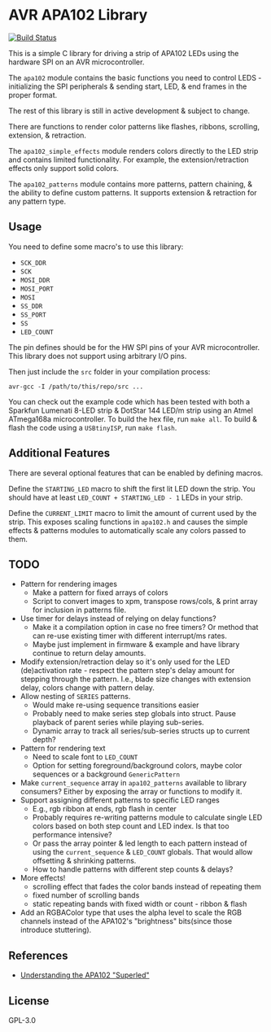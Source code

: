# AVR APA102 Library

[![Build Status](https://github.com/Rave-Saber/AVR-APA102-library/actions/workflows/main.yml/badge.svg?branch=master)](https://github.com/Rave-Saber/AVR-APA102-library)

This is a simple C library for driving a strip of APA102 LEDs using the
hardware SPI on an AVR microcontroller.

The `apa102` module contains the basic functions you need to control LEDS -
initializing the SPI peripherals & sending start, LED, & end frames in the
proper format.

The rest of this library is still in active development & subject to change.

There are functions to render color patterns like flashes, ribbons, scrolling,
extension, & retraction.

The `apa102_simple_effects` module renders colors directly to the LED strip and
contains limited functionality. For example, the extension/retraction effects
only support solid colors.

The `apa102_patterns` module contains more patterns, pattern chaining, & the
ability to define custom patterns. It supports extension & retraction for any
pattern type.


## Usage

You need to define some macro's to use this library:

* `SCK_DDR`
* `SCK`
* `MOSI_DDR`
* `MOSI_PORT`
* `MOSI`
* `SS_DDR`
* `SS_PORT`
* `SS`
* `LED_COUNT`

The pin defines should be for the HW SPI pins of your AVR microcontroller. This
library does not support using arbitrary I/O pins.

Then just include the `src` folder in your compilation process:

    avr-gcc -I /path/to/this/repo/src ...

You can check out the example code which has been tested with both a Sparkfun
Lumenati 8-LED strip & DotStar 144 LED/m strip using an Atmel ATmega168a
microcontroller. To build the hex file, run `make all`. To build & flash the
code using a `USBtinyISP`, run `make flash`.


## Additional Features

There are several optional features that can be enabled by defining macros.

Define the `STARTING_LED` macro to shift the first lit LED down the strip. You
should have at least `LED_COUNT + STARTING_LED - 1` LEDs in your strip.

Define the `CURRENT_LIMIT` macro to limit the amount of current used by the
strip. This exposes scaling functions in `apa102.h` and causes the simple
effects & patterns modules to automatically scale any colors passed to them.


## TODO

* Pattern for rendering images
    * Make a pattern for fixed arrays of colors
    * Script to convert images to xpm, transpose rows/cols, & print array for
      inclusion in patterns file.
* Use timer for delays instead of relying on delay functions?
    * Make it a compilation option in case no free timers? Or method that can
      re-use existing timer with different interrupt/ms rates.
    * Maybe just implement in firmware & example and have library continue to
      return delay amounts.
* Modify extension/retraction delay so it's only used for the LED
  (de)activation rate - respect the pattern step's delay amount for stepping
  through the pattern. I.e., blade size changes with extension delay, colors
  change with pattern delay.
* Allow nesting of `SERIES` patterns.
    * Would make re-using sequence transitions easier
    * Probably need to make series step globals into struct. Pause playback of
      parent series while playing sub-series.
    * Dynamic array to track all series/sub-series structs up to current depth?
* Pattern for rendering text
    * Need to scale font to `LED_COUNT`
    * Option for setting foreground/background colors, maybe color
      sequences or a background `GenericPattern`
* Make `current_sequence` array in `apa102_patterns` available to library
  consumers? Either by exposing the array or functions to modify it.
* Support assigning different patterns to specific LED ranges
    * E.g., rgb ribbon at ends, rgb flash in center
    * Probably requires re-writing patterns module to calculate single LED
      colors based on both step count and LED index. Is that too performance
      intensive?
    * Or pass the array pointer & led length to each pattern instead of using
      the `current_sequence` & `LED_COUNT` globals. That would allow offsetting
      & shrinking patterns.
    * How to handle patterns with different step counts & delays?
* More effects!
    * scrolling effect that fades the color bands instead of repeating them
    * fixed number of scrolling bands
    * static repeating bands with fixed width or count - ribbon & flash
* Add an RGBAColor type that uses the alpha level to scale the RGB channels
  instead of the APA102's "brightness" bits(since those introduce stuttering).


## References

* [Understanding the APA102 "Superled"](https://cpldcpu.wordpress.com/2014/11/30/understanding-the-apa102-superled/)


## License

GPL-3.0
